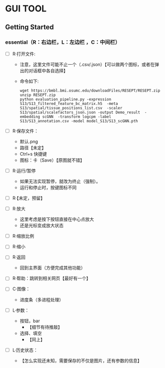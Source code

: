 # GUI TOOL



## Getting Started



### essential（R：右边栏，L：左边栏 ，C：中间栏）

- [ ] R·打开文件:

  - 注意，这里文件可能不止一个（.csv/.json）【可以做两个图标，或者在弹出的对话框中各自选择】

  - 命令如下:

    ```
    wget https://bmbl.bmi.osumc.edu/downloadFiles/RESEPT/RESEPT.zip 
    unzip RESEPT.zip
    python evaluation_pipeline.py -expression S13/S13_filtered_feature_bc_matrix.h5  -meta S13/spatial/tissue_positions_list.csv  -scaler S13/spatial/scalefactors_json.json -output Demo_result  -embedding scGNN  -transform logcpm -label S13/S13_annotation.csv -model model_S13/S13_scGNN.pth
    ```

- [ ] R·保存文件：

  - 默认.png
  - 路径【未定】
  - Ctrl+s 快捷键
  - 图标：卡（Save）【原图就不错】

- [ ] R·运行/暂停

  - 如果无法实现暂停，就改为终止（强制）。
  - 运行和停止时，按键图标不同

- [ ] R·【未定，预留】

- [ ] R·放大

  - 这里考虑是按下按钮直接在中心点放大
  - 还是光标变成放大状态

- [ ] R·缩放比例

- [ ] R·缩小

- [ ] R·返回

  - 回到主界面（方便完成其他功能）

- [ ] R·帮助：跳转到相关网页【最好有一个】



- [ ] C·图像：

  - 进度条（多进程处理）

  

- [ ] L·参数：
  - 按钮，bar
    - 【细节有待推敲】
  - 选择、填空
    - 【同上】
- [ ] L·历史状态：
  - 【怎么实现还未知，需要保存的不仅是图片，还有参数的信息】

